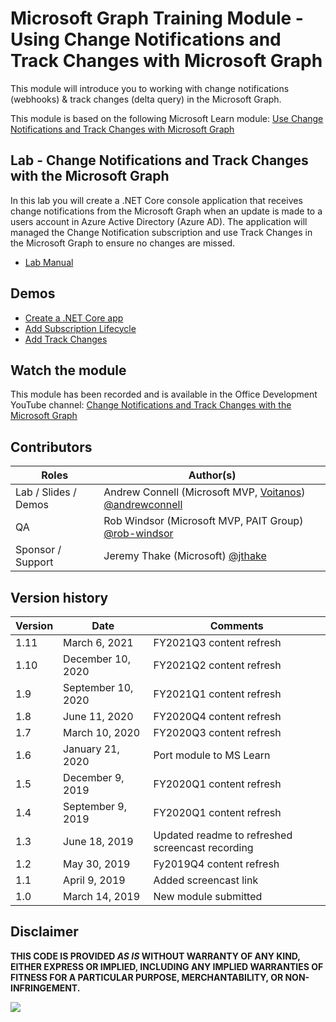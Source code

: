 # Microsoft Graph Training Module - Using Change Notifications and Track Changes with Microsoft Graph

This module will introduce you to working with change notifications (webhooks) & track changes (delta query) in the Microsoft Graph.

This module is based on the following Microsoft Learn module: [Use Change Notifications and Track Changes with Microsoft Graph](https://docs.microsoft.com/learn/modules/msgraph-changenotifications-trackchanges)

## Lab - Change Notifications and Track Changes with the Microsoft Graph

In this lab you will create a .NET Core console application that receives change notifications from the Microsoft Graph when an update is made to a users account in Azure Active Directory (Azure AD). The application will managed the Change Notification subscription and use Track Changes in the Microsoft Graph to ensure no changes are missed.

- [Lab Manual](./Lab.md)

## Demos

- [Create a .NET Core app](./demos/01-create-application)
- [Add Subscription Lifecycle](./demos/02-subscription-management)
- [Add Track Changes](./demos/03-track-changes)

## Watch the module

This module has been recorded and is available in the Office Development YouTube channel: [Change Notifications and Track Changes with the Microsoft Graph](https://youtu.be/fThiCZmIcMQ)

## Contributors

| Roles                | Author(s)                                                                                                      |
| -------------------- | -------------------------------------------------------------------------------------------------------------- |
| Lab / Slides / Demos | Andrew Connell (Microsoft MVP, [Voitanos](//github.com/voitanos)) [@andrewconnell](//github.com/andrewconnell) |
| QA                   | Rob Windsor (Microsoft MVP, PAIT Group) [@rob-windsor](//github.com/rob-windsor)                               |
| Sponsor / Support    | Jeremy Thake (Microsoft) [@jthake](//github.com/jthake)                                                        |

## Version history

| Version | Date               | Comments                                         |
| ------- | ------------------ | ------------------------------------------------ |
| 1.11    | March 6, 2021      | FY2021Q3 content refresh                         |
| 1.10    | December 10, 2020  | FY2021Q2 content refresh                         |
| 1.9     | September 10, 2020 | FY2021Q1 content refresh                         |
| 1.8     | June 11, 2020      | FY2020Q4 content refresh                         |
| 1.7     | March 10, 2020     | FY2020Q3 content refresh                         |
| 1.6     | January 21, 2020   | Port module to MS Learn                          |
| 1.5     | December 9, 2019   | FY2020Q1 content refresh                         |
| 1.4     | September 9, 2019  | FY2020Q1 content refresh                         |
| 1.3     | June 18, 2019      | Updated readme to refreshed screencast recording |
| 1.2     | May 30, 2019       | Fy2019Q4 content refresh                         |
| 1.1     | April 9, 2019      | Added screencast link                            |
| 1.0     | March 14, 2019     | New module submitted                             |

## Disclaimer

**THIS CODE IS PROVIDED _AS IS_ WITHOUT WARRANTY OF ANY KIND, EITHER EXPRESS OR IMPLIED, INCLUDING ANY IMPLIED WARRANTIES OF FITNESS FOR A PARTICULAR PURPOSE, MERCHANTABILITY, OR NON-INFRINGEMENT.**

<img src="https://telemetry.sharepointpnp.com/msgraph-training-changenotifications" />
